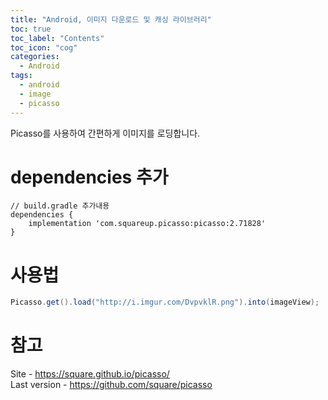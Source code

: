 ```yaml
---
title: "Android, 이미지 다운로드 및 캐싱 라이브러리"
toc: true
toc_label: "Contents"
toc_icon: "cog"
categories:
  - Android
tags:
  - android
  - image
  - picasso
---
```

Picasso를 사용하여 간편하게 이미지를 로딩합니다.

# dependencies 추가
```
// build.gradle 추가내용
dependencies {
    implementation 'com.squareup.picasso:picasso:2.71828'
}
```

# 사용법
```java
Picasso.get().load("http://i.imgur.com/DvpvklR.png").into(imageView);
```

# 참고
Site - <a href="https://square.github.io/picasso/" _blank>https://square.github.io/picasso/</a><br />
Last version - <a href="https://github.com/square/picasso" _blank>https://github.com/square/picasso</a>
